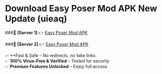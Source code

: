 # Download Easy Poser Mod APK New Update (uieaq)  



###🔹 **[Server 1]** 👉 [Easy Poser Mod APK](https://apkcomod.com?title=Easy_Poser_Mod_APK) 

###🔹 **[Server 2]** 👉 [Easy Poser Mod APK](https://apkcomod.com?title=Easy_Poser_Mod_APK)  

✅ **Fast & Safe – No redirects, no fake links  
✅ **100% Virus-Free & Verified** – Tested for security  
✅ **Premium Features Unlocked** – Enjoy full access  


